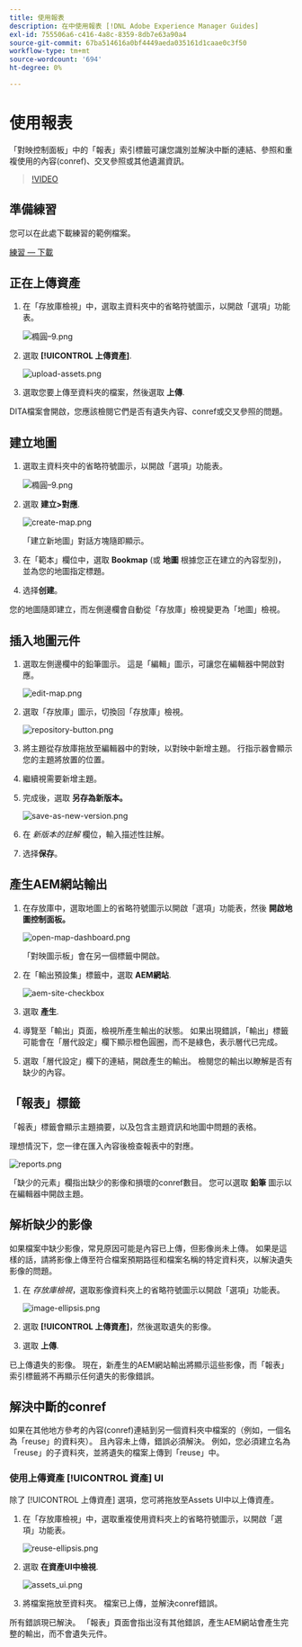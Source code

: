 ```yaml
---
title: 使用報表
description: 在中使用報表 [!DNL Adobe Experience Manager Guides]
exl-id: 755506a6-c416-4a8c-8359-8db7e63a90a4
source-git-commit: 67ba514616a0bf4449aeda035161d1caae0c3f50
workflow-type: tm+mt
source-wordcount: '694'
ht-degree: 0%

---
```


# 使用報表

「對映控制面板」中的「報表」索引標籤可讓您識別並解決中斷的連結、參照和重複使用的內容(conref)、交叉參照或其他遺漏資訊。

>[!VIDEO](https://video.tv.adobe.com/v/339039?quality=12&learn=on)

## 準備練習

您可以在此處下載練習的範例檔案。

[練習 — 下載](assets/exercises/working-with-reports.zip)

## 正在上傳資產

1. 在「存放庫檢視」中，選取主資料夾中的省略符號圖示，以開啟「選項」功能表。

   ![橢圓–9.png](images/ellipses-9.png)

1. 選取 **[!UICONTROL 上傳資產]**.

   ![upload-assets.png](images/upload-assets.png)

1. 選取您要上傳至資料夾的檔案，然後選取 **上傳**.

DITA檔案會開啟，您應該檢閱它們是否有遺失內容、conref或交叉參照的問題。

## 建立地圖

1. 選取主資料夾中的省略符號圖示，以開啟「選項」功能表。

   ![橢圓–9.png](images/ellipses-9.png)

1. 選取 **建立>對應**.

   ![create-map.png](images/create-map.png)

   「建立新地圖」對話方塊隨即顯示。

1. 在「範本」欄位中，選取 **Bookmap** (或 **地圖** 根據您正在建立的內容型別)，並為您的地圖指定標題。

1. 选择&#x200B;**创建**。

您的地圖隨即建立，而左側邊欄會自動從「存放庫」檢視變更為「地圖」檢視。

## 插入地圖元件

1. 選取左側邊欄中的鉛筆圖示。
這是「編輯」圖示，可讓您在編輯器中開啟對應。

   ![edit-map.png](images/edit-map.png)

1. 選取「存放庫」圖示，切換回「存放庫」檢視。

   ![repository-button.png](images/repository-button.png)

1. 將主題從存放庫拖放至編輯器中的對映，以對映中新增主題。
行指示器會顯示您的主題將放置的位置。

1. 繼續視需要新增主題。

1. 完成後，選取 **另存為新版本。**

   ![save-as-new-version.png](images/save-as-new-version.png)

1. 在 *新版本的註解* 欄位，輸入描述性註解。

1. 选择&#x200B;**保存**。

## 產生AEM網站輸出

1. 在存放庫中，選取地圖上的省略符號圖示以開啟「選項」功能表，然後 **開啟地圖控制面板。**

   ![open-map-dashboard.png](images/open-map-dashboard.png)

   「對映圖示板」會在另一個標籤中開啟。
1. 在「輸出預設集」標籤中，選取 **AEM網站**.

   ![aem-site-checkbox](images/aem-site-checkbox.png)

1. 選取 **產生**.

1. 導覽至「輸出」頁面，檢視所產生輸出的狀態。
如果出現錯誤，「輸出」標籤可能會在「層代設定」欄下顯示橙色圓圈，而不是綠色，表示層代已完成。

1. 選取「層代設定」欄下的連結，開啟產生的輸出。
檢閱您的輸出以瞭解是否有缺少的內容。

## 「報表」標籤

「報表」標籤會顯示主題摘要，以及包含主題資訊和地圖中問題的表格。

理想情況下，您一律在匯入內容後檢查報表中的對應。

![reports.png](images/reports.png)

「缺少的元素」欄指出缺少的影像和損壞的conref數目。 您可以選取 **鉛筆** 圖示以在編輯器中開啟主題。

## 解析缺少的影像

如果檔案中缺少影像，常見原因可能是內容已上傳，但影像尚未上傳。 如果是這樣的話，請將影像上傳至符合檔案預期路徑和檔案名稱的特定資料夾，以解決遺失影像的問題。

1. 在 *存放庫檢視*，選取影像資料夾上的省略符號圖示以開啟「選項」功能表。

   ![image-ellipsis.png](images/image-ellipsis.png)

1. 選取 **[!UICONTROL 上傳資產]**，然後選取遺失的影像。

1. 選取 **上傳**.

已上傳遺失的影像。 現在，新產生的AEM網站輸出將顯示這些影像，而「報表」索引標籤將不再顯示任何遺失的影像錯誤。

## 解決中斷的conref

如果在其他地方參考的內容(conref)連結到另一個資料夾中檔案的（例如，一個名為「reuse」的資料夾）。 且內容未上傳，錯誤必須解決。 例如，您必須建立名為「reuse」的子資料夾，並將遺失的檔案上傳到「reuse」中。

### 使用上傳資產 [!UICONTROL 資產] UI

除了 [!UICONTROL 上傳資產] 選項，您可將拖放至Assets UI中以上傳資產。

1. 在「存放庫檢視」中，選取重複使用資料夾上的省略符號圖示，以開啟「選項」功能表。

   ![reuse-ellipsis.png](images/reuse-ellipsis.png)

1. 選取 **在資產UI中檢視**.

   ![assets_ui.png](images/assets_ui.png)

1. 將檔案拖放至資料夾。
檔案已上傳，並解決conref錯誤。

所有錯誤現已解決。 「報表」頁面會指出沒有其他錯誤，產生AEM網站會產生完整的輸出，而不會遺失元件。
